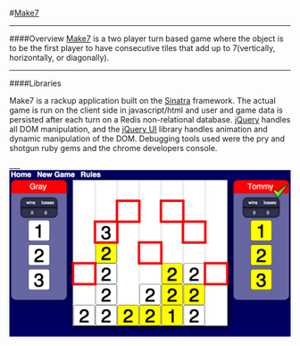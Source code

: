 #<a href="https://fierce-taiga-2233.herokuapp.com/">Make7</a>
____
####Overview
<a href="https://fierce-taiga-2233.herokuapp.com/">Make7</a> is a two player turn based game where the object is to be the first player to have consecutive tiles that add up to 7(vertically, horizontally, or diagonally). 
___
####Libraries
<p>	
Make7 is a rackup application built on the <a href="https://github.com/sinatra/sinatra">Sinatra</a> framework. The actual game is run on the client side in javascript/html and user and game data is persisted after each turn on a Redis non-relational database. <a href="http://jquery.com"/>jQuery</a> handles all DOM manipulation, and the <a href="http://jqueryui.com/">jQuery UI</a> library handles animation and dynamic manipulation of the DOM. Debugging tools used were the pry and shotgun ruby gems and the chrome developers console.
</p>
___
<img src="./public/images/screen shot.png" width="800px">
